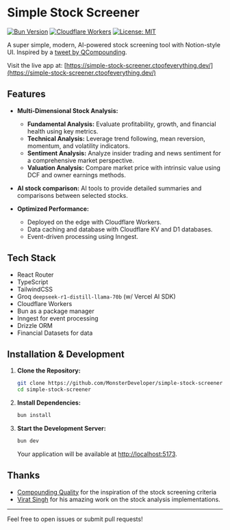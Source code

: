 # Simple Stock Screener

[![Bun Version](https://img.shields.io/badge/Bun-1.2.2-white)](#)
[![Cloudflare Workers](https://img.shields.io/badge/deployed-Cloudflare_Workers-F69334)](https://simple-stock-screener.ctoofeverything.dev/)
[![License: MIT](https://img.shields.io/badge/License-MIT-yellow)](#)



A super simple, modern, AI-powered stock screening tool with Notion-style UI. Inspired by a [tweet by QCompounding](https://x.com/QCompounding/status/1870515464801010028).

Visit the live app at: [https://simple-stock-screener.ctoofeverything.dev/](https://simple-stock-screener.ctoofeverything.dev/)

## Features

- **Multi-Dimensional Stock Analysis:**  
  - **Fundamental Analysis:** Evaluate profitability, growth, and financial health using key metrics.
  - **Technical Analysis:** Leverage trend following, mean reversion, momentum, and volatility indicators.
  - **Sentiment Analysis:** Analyze insider trading and news sentiment for a comprehensive market perspective.
  - **Valuation Analysis:** Compare market price with intrinsic value using DCF and owner earnings methods.

- **AI stock comparison:**   AI tools to provide detailed summaries and comparisons between selected stocks.

- **Optimized Performance:**  
  - Deployed on the edge with Cloudflare Workers.
  - Data caching and database with Cloudflare KV and D1 databases.
  - Event-driven processing using Inngest.

## Tech Stack
  - React Router  
  - TypeScript  
  - TailwindCSS
  - Groq `deepseek-r1-distill-llama-70b` (w/ Vercel AI SDK)
  - Cloudflare Workers
  - Bun as a package manager  
  - Inngest for event processing 
  - Drizzle ORM 
  - Financial Datasets for data 

## Installation & Development

1. **Clone the Repository:**

   ```bash
   git clone https://github.com/MonsterDeveloper/simple-stock-screener.git
   cd simple-stock-screener
   ```

2. **Install Dependencies:**

   ```bash
   bun install
   ```

3. **Start the Development Server:**

   ```bash
   bun dev
   ```

   Your application will be available at [http://localhost:5173](http://localhost:5173).

## Thanks

- [Compounding Quality](https://x.com/qcompounding) for the inspiration of the stock screening criteria
- [Virat Singh](https://github.com/virattt) for his amazing work on the stock analysis implementations.


---

Feel free to open issues or submit pull requests!